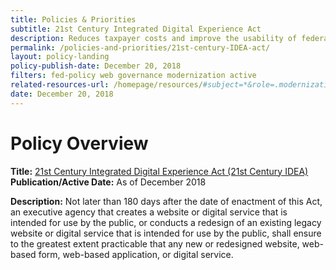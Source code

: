 ```yaml
---
title: Policies & Priorities
subtitle: 21st Century Integrated Digital Experience Act
description: Reduces taxpayer costs and improve the usability of federal websites by promoting electronic signatures, digital forms and self-service experiences.
permalink: /policies-and-priorities/21st-century-IDEA-act/
layout: policy-landing
policy-publish-date: December 20, 2018
filters: fed-policy web governance modernization active
related-resources-url: /homepage/resources/#subject=*&role=.modernization&status=*
date: December 20, 2018
---
```

# Policy Overview #

**Title:** [21st Century Integrated Digital Experience Act (21st Century IDEA)](https://www.congress.gov/bill/115th-congress/house-bill/5759/text)<br>
**Publication/Active Date:** As of December 2018



**Description:** Not later than 180 days after the date of enactment of this Act, an executive agency that creates a website or digital service that is intended for use by the public, or conducts a redesign of an existing legacy website or digital service that is intended for use by the public, shall ensure to the greatest extent practicable that any new or redesigned website, web-based form, web-based application, or digital service.
